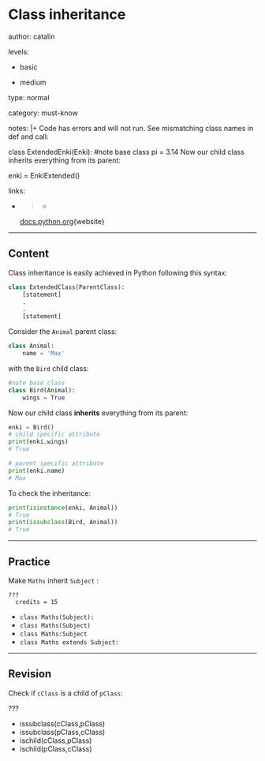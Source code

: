 # Class inheritance
author: catalin

levels:

  - basic

  - medium

type: normal

category: must-know

notes: |+
  Code has errors and will not run. See mismatching class names in def and call:

  class ExtendedEnki(Enki): #note base class
      pi = 3.14
  Now our child class inherits everything from its parent:

  enki = EnkiExtended()


links:

  - >-
    [docs.python.org](https://docs.python.org/3.5/tutorial/classes.html#inheritance){website}

---
## Content

Class inheritance is easily achieved in Python following this syntax:
```python
class ExtendedClass(ParentClass):
    [statement]
    .
    .
    [statement]
```
Consider the `Animal` parent class:
```python
class Animal:
    name = 'Max'

```

with the `Bird` child class:
```python
#note base class
class Bird(Animal):
    wings = True
```

Now our child class **inherits** everything from its parent:
```python
enki = Bird()
# child specific attribute
print(enki.wings)
# True

# parent specific attribute
print(enki.name)
# Max
```

To check the inheritance:
```python
print(isinstance(enki, Animal))
# True
print(issubclass(Bird, Animal))
# True
```

---
## Practice

Make `Maths` inherit `Subject` :
```
???
  credits = 15
```
* `class Maths(Subject):`
* `class Maths(Subject)`
* `class Maths:Subject`
* `class Maths extends Subject:`

---
## Revision

Check if `cClass` is a child of `pClass`:

???

* issubclass(cClass,pClass)
* issubclass(pClass,cClass)
* ischild(cClass,pClass)
* ischild(pClass,cClass)
